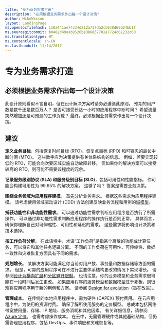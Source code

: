 ```yaml
---
title: "专为业务需求打造"
description: "必须根据业务需求作出每一个设计决策"
author: MikeWasson
layout: LandingPage
ms.openlocfilehash: 110a441ae74334d212a717da2cb038d60b24bb1f
ms.sourcegitcommit: b0482d49aab0526be386837702e7724c61232c60
ms.translationtype: HT
ms.contentlocale: zh-CN
ms.lasthandoff: 11/14/2017
---
```

# <a name="build-for-the-needs-of-the-business"></a>专为业务需求打造

## <a name="every-design-decision-must-be-justified-by-a-business-requirement"></a>必须根据业务需求作出每一个设计决策

此设计原则看似不言自明，但在设计解决方案时请务必遵循此原则。 预期的用户数是数千还是数百万人？ 是否可接受长达一小时的应用程序中断时间？ 希望流量突然增加还是可预测的工作负载？ 最终，必须根据业务需求作出每一个设计决策。 

## <a name="recommendations"></a>建议

**定义业务目标**，包括恢复时间目标 (RTO)、恢复点目标 (RPO) 和可容忍的最长中断时间 (MTO)。 这些数字应为决策提供有关体系结构的信息。 例如，若要实现较低的 RTO，可能会向次要区域实施自动故障转移。 但如果你的解决方案可以接受较高的 RTO，则可能不需要该程度的冗余。

**记录服务级别协议 (SLA) 和服务级别目标 (SLO)**，包括可用性和性能指标。 你可能会构建可用性为 99.95% 的解决方案。 这够了吗？ 答案是需要业务决策。 

**围绕业务领域为应用程序建模**。 首先分析业务需求。 根据这些需求为应用程序建模。 请考虑使用领域驱动设计 (DDD) 方法创建反映业务流程和用例的[域模型][domain-model]。 

**捕获功能性和非功能性需求**。 可以通过功能性需求判断应用程序是否执行了所需操作。 可以通过非功能性需求判断应用程序的操作执行是否则正常。 具体而言，确保你理解自己对可伸缩性、可用性和延迟的需求。 这些需求将影响设计决策和技术选择。

**按工作负荷分解**。 在此语境中，术语“工作负荷”是指某个离散的功能或计算任务，可以将它和其他任务逻辑分离。 不同的工作负荷在可用性、可伸缩性、数据一致性和灾难恢复方面具有不同的需求。 

**规划增长**。 某解决方案可能满足你当前对用户数、事务量和数据存储等方面的需求。 但是，可靠的应用程序可在不进行主要体系结构更改的情况下实现增长。 请参阅[设计为横向扩展](scale-out.md)和[分区避开限制](partition.md)。 也请注意，你的业务模型和业务需求很可能在一段时间后发生更改。 如果应用程序的服务模型和数据模型过于死板，则很难将应用程序用于新的用例和方案。 请参阅 [Design for evolution](design-for-evolution.md)（旨在改进）。

**管理成本**。 在传统的本地应用程序中，需为硬件 (CAPEX) 预付费用。 在云应用程序中，为使用的资源付费。 确保了解所使用服务的定价模型。 总成本包括网络带宽使用量、存储、IP 地址、服务消耗和其他因素。 有关详细信息，请参阅 [Azure 定价][pricing]。 也需考虑操作成本。 在云中，无需管理硬件或其他基础结构，但仍需管理应用程序，包括 DevOps、事件响应和灾难恢复等。 

[domain-model]: https://martinfowler.com/eaaCatalog/domainModel.html
[pricing]: https://azure.microsoft.com/pricing/
